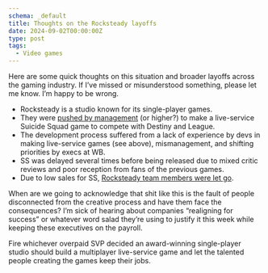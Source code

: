 ```yaml
---
schema: _default
title: Thoughts on the Rocksteady layoffs
date: 2024-09-02T00:00:00Z
type: post
tags:
  - Video games
---
```


Here are some quick thoughts on this situation and broader layoffs across the gaming industry. If I’ve missed or misunderstood something, please let me know. I’m happy to be wrong.

* Rocksteady is a studio known for its single-player games.
* They were <a href="https://www.gamesindustry.biz/insiders-blame-suicide-squads-failings-on-changing-vision-and-lack-of-live-service-skills">pushed by management</a> (or higher?) to make a live-service Suicide Squad game to compete with Destiny and League.
* The development process suffered from a lack of experience by devs in making live-service games (see above), mismanagement, and shifting priorities by execs at WB.
* SS was delayed several times before being released due to mixed critic reviews and poor reception from fans of the previous games.
* Due to low sales for SS, <a href="https://www.gamesindustry.biz/rocksteady-reportedly-lays-off-staff-following-suicide-squad-woes">Rocksteady team members were let go</a>.

When are we going to acknowledge that shit like this is the fault of people disconnected from the creative process and have them face the consequences? I’m sick of hearing about companies “realigning for success” or whatever word salad they’re using to justify it this week while keeping these executives on the payroll.

Fire whichever overpaid SVP decided an award-winning single-player studio should build a multiplayer live-service game and let the talented people creating the games keep their jobs.
